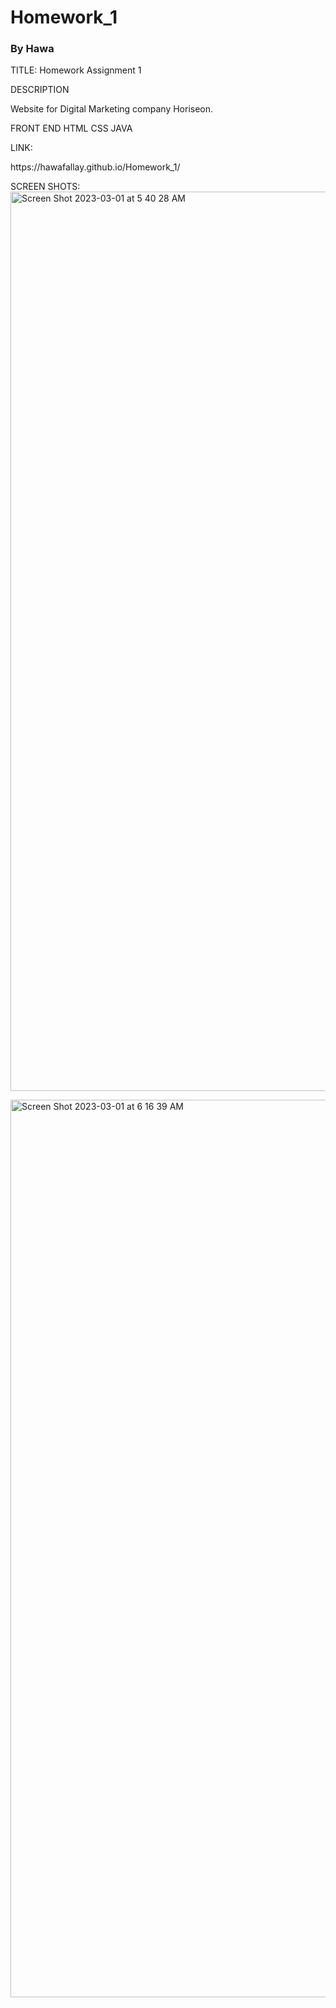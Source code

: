 # Homework_1
### By Hawa 
TITLE:
Homework Assignment 1

DESCRIPTION

Website for Digital Marketing company Horiseon.


FRONT END
  HTML
  CSS
  JAVA

  LINK:
<link> https://hawafallay.github.io/Homework_1/ </link>

SCREEN SHOTS:
<img width="1439" alt="Screen Shot 2023-03-01 at 5 40 28 AM" src="https://user-images.githubusercontent.com/113000340/222165027-f6426a68-c9bd-4979-b1db-178d9f26dee2.png">


<img width="1436" alt="Screen Shot 2023-03-01 at 6 16 39 AM" src="https://user-images.githubusercontent.com/113000340/222166343-0592aa9b-dc79-44be-9c1b-e7bcf5c8837f.png">

